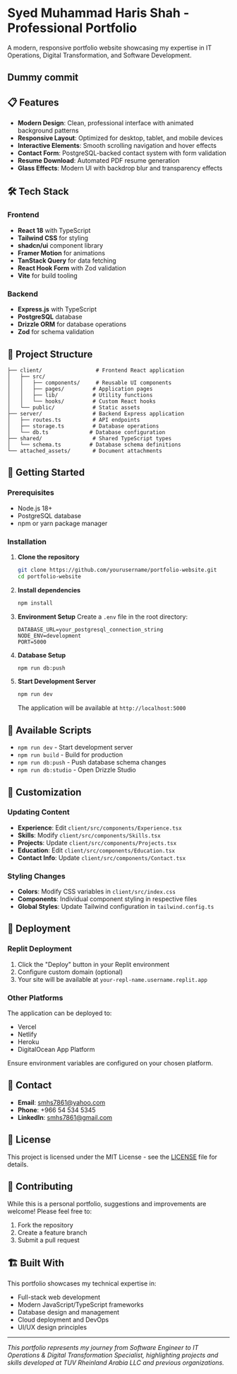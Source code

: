 # Syed Muhammad Haris Shah - Professional Portfolio

A modern, responsive portfolio website showcasing my expertise in IT Operations, Digital Transformation, and Software Development.

## Dummy commit

## 📋 Features

- **Modern Design**: Clean, professional interface with animated background patterns
- **Responsive Layout**: Optimized for desktop, tablet, and mobile devices
- **Interactive Elements**: Smooth scrolling navigation and hover effects
- **Contact Form**: PostgreSQL-backed contact system with form validation
- **Resume Download**: Automated PDF resume generation
- **Glass Effects**: Modern UI with backdrop blur and transparency effects

## 🛠️ Tech Stack

### Frontend
- **React 18** with TypeScript
- **Tailwind CSS** for styling
- **shadcn/ui** component library
- **Framer Motion** for animations
- **TanStack Query** for data fetching
- **React Hook Form** with Zod validation
- **Vite** for build tooling

### Backend
- **Express.js** with TypeScript
- **PostgreSQL** database
- **Drizzle ORM** for database operations
- **Zod** for schema validation

## 📁 Project Structure

```
├── client/                 # Frontend React application
│   ├── src/
│   │   ├── components/     # Reusable UI components
│   │   ├── pages/         # Application pages
│   │   ├── lib/           # Utility functions
│   │   └── hooks/         # Custom React hooks
│   └── public/            # Static assets
├── server/                # Backend Express application
│   ├── routes.ts          # API endpoints
│   ├── storage.ts         # Database operations
│   └── db.ts             # Database configuration
├── shared/                # Shared TypeScript types
│   └── schema.ts         # Database schema definitions
└── attached_assets/       # Document attachments
```

## 🚀 Getting Started

### Prerequisites

- Node.js 18+ 
- PostgreSQL database
- npm or yarn package manager

### Installation

1. **Clone the repository**
   ```bash
   git clone https://github.com/yourusername/portfolio-website.git
   cd portfolio-website
   ```

2. **Install dependencies**
   ```bash
   npm install
   ```

3. **Environment Setup**
   Create a `.env` file in the root directory:
   ```env
   DATABASE_URL=your_postgresql_connection_string
   NODE_ENV=development
   PORT=5000
   ```

4. **Database Setup**
   ```bash
   npm run db:push
   ```

5. **Start Development Server**
   ```bash
   npm run dev
   ```

   The application will be available at `http://localhost:5000`

## 📝 Available Scripts

- `npm run dev` - Start development server
- `npm run build` - Build for production
- `npm run db:push` - Push database schema changes
- `npm run db:studio` - Open Drizzle Studio

## 🎨 Customization

### Updating Content

- **Experience**: Edit `client/src/components/Experience.tsx`
- **Skills**: Modify `client/src/components/Skills.tsx`
- **Projects**: Update `client/src/components/Projects.tsx`
- **Education**: Edit `client/src/components/Education.tsx`
- **Contact Info**: Update `client/src/components/Contact.tsx`

### Styling Changes

- **Colors**: Modify CSS variables in `client/src/index.css`
- **Components**: Individual component styling in respective files
- **Global Styles**: Update Tailwind configuration in `tailwind.config.ts`

## 🚀 Deployment

### Replit Deployment

1. Click the "Deploy" button in your Replit environment
2. Configure custom domain (optional)
3. Your site will be available at `your-repl-name.username.replit.app`

### Other Platforms

The application can be deployed to:
- Vercel
- Netlify
- Heroku
- DigitalOcean App Platform

Ensure environment variables are configured on your chosen platform.

## 📧 Contact

- **Email**: smhs7861@yahoo.com
- **Phone**: +966 54 534 5345
- **LinkedIn**: smhs7861@gmail.com

## 📄 License

This project is licensed under the MIT License - see the [LICENSE](LICENSE) file for details.

## 🤝 Contributing

While this is a personal portfolio, suggestions and improvements are welcome! Please feel free to:

1. Fork the repository
2. Create a feature branch
3. Submit a pull request

## 🏗️ Built With

This portfolio showcases my technical expertise in:
- Full-stack web development
- Modern JavaScript/TypeScript frameworks
- Database design and management
- Cloud deployment and DevOps
- UI/UX design principles

---

*This portfolio represents my journey from Software Engineer to IT Operations & Digital Transformation Specialist, highlighting projects and skills developed at TUV Rheinland Arabia LLC and previous organizations.*
